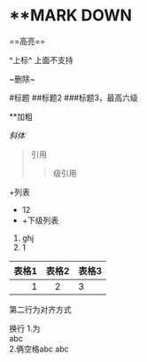 # **MARK DOWN

==高亮==

^上标^
上面不支持

~删除~

#标题
##标题2
###标题3，最高六级

**加粗

*斜体*

>引用
>
>>级引用
>>


+列表
- 12
- 
  +下级列表
1. ghj
2. 1


|表格1|表格2|表格3|
-:|:-:|:-
|1|2|3|
第二行为对齐方式

换行
1.为</BR>abc</BR>
2.俩空格abc  abc
